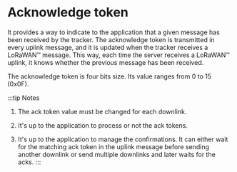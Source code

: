 # Acknowledge token

 It provides a way to indicate to the application that a given message has been received by the tracker.
 The acknowledge token is transmitted in every uplink message, and it is updated when the tracker receives a LoRaWAN&trade; message. This way, each time the server receives a LoRaWAN&trade; uplink, it knows whether the previous message has been received.

 The acknowledge token is four bits size. Its value ranges from 0 to 15 (0x0F).

:::tip Notes
 1. The ack token value must be changed for each downlink. 

 2. It's up to the application to process or not the ack tokens.

 3. It's up to the application to manage the confirmations. It can either wait for the matching ack token in the uplink message before sending another downlink or send multiple downlinks and later waits for the acks.
 :::